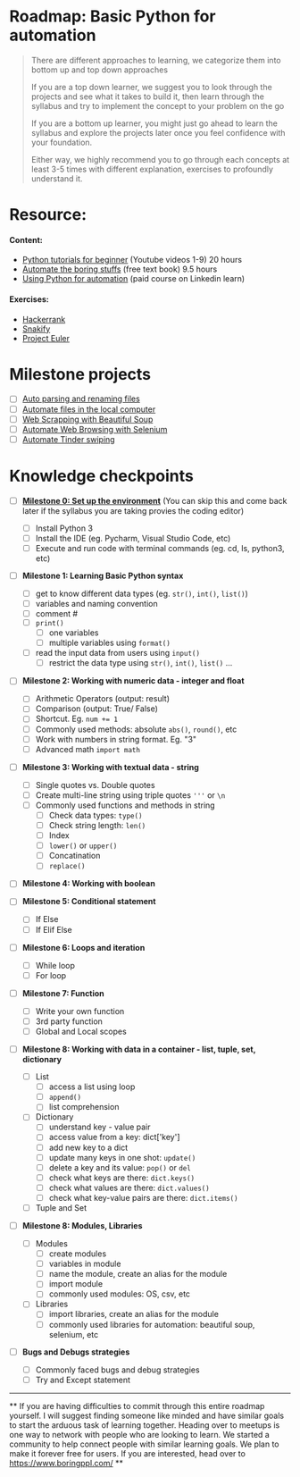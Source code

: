 # Roadmap: Basic Python for automation

> There are different approaches to learning, we categorize them into bottom up and top down approaches
> 
> If you are a top down learner, we suggest you to look through the projects and see what it takes to build it, then learn through the syllabus and try to implement the concept to your problem on the go
> 
> If you are a bottom up learner, you might just go ahead to learn the syllabus and explore the projects later once you feel confidence with your foundation.
> 
> Either way, we highly recommend you to go through each concepts at least 3-5 times with different explanation, exercises to profoundly understand it.

# Resource:
#### Content:
- [Python tutorials for beginner](https://www.youtube.com/watch?v=YYXdXT2l-Gg&list=PL-osiE80TeTt2d9bfVyTiXJA-UTHn6WwU) (Youtube videos 1-9) 20 hours
- [Automate the boring stuffs](http://automatetheboringstuff.com/) (free text book) 9.5 hours
- [Using Python for automation](https://www.linkedin.com/learning/using-python-for-automation/organizing-directories?u=2104756) (paid course on Linkedin learn)

#### Exercises:
- [Hackerrank](https://www.hackerrank.com/domains/python?filters%5Bstatus%5D%5B%5D=unsolved&badge_type=python)
- [Snakify](https://snakify.org/en/lessons/print_input_numbers/)
- [Project Euler](https://projecteuler.net/archives)


# Milestone projects
- [ ] [Auto parsing and renaming files](https://www.youtube.com/watch?v=ve2pmm5JqmI&t=353s)
- [ ] [Automate files in the local computer](https://www.linkedin.com/learning/using-python-for-automation/organizing-directories?u=2104756)
- [ ] [Web Scrapping with Beautiful Soup](https://www.linkedin.com/learning/using-python-for-automation/organizing-directories?u=2104756)
- [ ] [Automate Web Browsing with Selenium](https://www.linkedin.com/learning/using-python-for-automation/organizing-directories?u=2104756)
- [ ] [Automate Tinder swiping](https://www.youtube.com/watch?v=lvFAuUcowT4&t=2s)

# Knowledge checkpoints

- [ ] [**Milestone 0: Set up the environment**](https://www.youtube.com/watch?v=YYXdXT2l-Gg&list=PL-osiE80TeTt2d9bfVyTiXJA-UTHn6WwU&index=1) (You can skip this and come back later if the syllabus you are taking provies the coding editor)
    - [ ] Install Python 3
    - [ ] Install the IDE (eg. Pycharm, Visual Studio Code, etc) 
    - [ ] Execute and run code with terminal commands (eg. cd, ls, python3, etc)

- [ ] **Milestone 1: Learning Basic Python syntax**

    - [ ] get to know different data types (eg. `str()`, `int()`, `list()`)
    - [ ] variables and naming convention
    - [ ] comment # 
    - [ ] `print()` 
        - [ ] one variables
        - [ ] multiple variables using `format()`
    - [ ] read the input data from users using `input()`
        - [ ] restrict the data type using `str()`, `int()`, `list()` ...

- [ ] **Milestone 2: Working with numeric data - integer and float**
    - [ ] Arithmetic Operators (output: result)
    - [ ] Comparison (output: True/ False)
    - [ ] Shortcut. Eg. `num += 1` 
    - [ ] Commonly used methods: absolute `abs()`, `round()`, etc
    - [ ] Work with numbers in string format. Eg. "3"
    - [ ] Advanced math `import math`
- [ ] **Milestone 3: Working with textual data - string**
    - [ ] Single quotes vs. Double quotes
    - [ ] Create multi-line string using triple quotes `'''` or `\n`
    - [ ] Commonly used functions and methods in string
        - [ ] Check data types: `type()`
        - [ ] Check string length: `len()`
        - [ ] Index
        - [ ] `lower()` or `upper()` 
        - [ ] Concatination 
        - [ ] `replace()`
- [ ] **Milestone 4: Working with boolean**
- [ ] **Milestone 5: Conditional statement**
    - [ ] If Else
    - [ ] If Elif Else
- [ ] **Milestone 6: Loops and iteration**
    - [ ] While loop
    - [ ] For loop
- [ ] **Milestone 7: Function**
    - [ ] Write your own function
    - [ ] 3rd party function
    - [ ] Global and Local scopes

- [ ] **Milestone 8: Working with data in a container - list, tuple, set, dictionary**
    - [ ] List
        - [ ] access a list using loop
        - [ ] `append()`
        - [ ] list comprehension
    - [ ] Dictionary
        - [ ] understand key - value pair
        - [ ] access value from a key: dict['key']
        - [ ] add new key to a dict
        - [ ] update many keys in one shot: `update()`
        - [ ] delete a key and its value: `pop()` or `del`
        - [ ] check what keys are there: `dict.keys()`
        - [ ] check what values are there: `dict.values()`
        - [ ] check what key-value pairs are there: `dict.items()`
    - [ ] Tuple and Set

- [ ] **Milestone 8: Modules, Libraries**
    - [ ] Modules
        - [ ] create modules
        - [ ] variables in module
        - [ ] name the module, create an alias for the module
        - [ ] import module
        - [ ] commonly used modules: OS, csv, etc
    - [ ] Libraries
        - [ ] import libraries, create an alias for the module
        - [ ] commonly used libraries for automation: beautiful soup, selenium, etc

- [ ] **Bugs and Debugs strategies**
    - [ ] Commonly faced bugs and debug strategies 
    - [ ] Try and Except statement
    
----------------------------------------------------------------------------------  
** If you are having difficulties to commit through this entire roadmap yourself. I will suggest finding someone like minded and have similar goals to start the arduous task of learning together. Heading over to meetups is one way to network with people who are looking to learn. We started a community to help connect people with similar learning goals. We plan to make it forever free for users. If you are interested, head over to https://www.boringppl.com/ **
